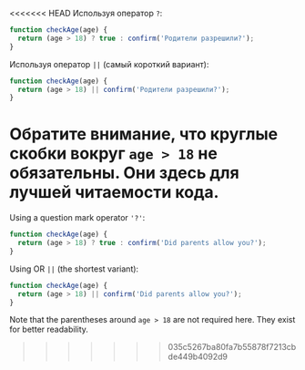 <<<<<<< HEAD
Используя оператор `?`:

```js
function checkAge(age) {
  return (age > 18) ? true : confirm('Родители разрешили?');
}
```

Используя оператор `||` (самый короткий вариант):

```js
function checkAge(age) {
  return (age > 18) || confirm('Родители разрешили?');
}
```

Обратите внимание, что круглые скобки вокруг `age > 18` не обязательны. Они здесь для лучшей читаемости кода.
=======
Using a question mark operator `'?'`:

```js
function checkAge(age) {
  return (age > 18) ? true : confirm('Did parents allow you?');
}
```

Using OR `||` (the shortest variant):

```js
function checkAge(age) {
  return (age > 18) || confirm('Did parents allow you?');
}
```

Note that the parentheses around `age > 18` are not required here. They exist for better readability.
>>>>>>> 035c5267ba80fa7b55878f7213cbde449b4092d9
